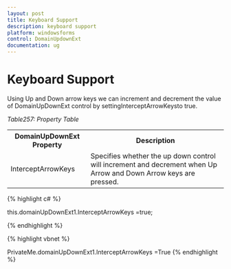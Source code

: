 ```yaml
---
layout: post
title: Keyboard Support
description: keyboard support
platform: windowsforms
control: DomainUpdownExt 
documentation: ug
---
```

# Keyboard Support

Using Up and Down arrow keys we can increment and decrement the value of DomainUpDownExt control by settingInterceptArrowKeysto true.

_Table257: Property Table_

<table>
<tr>
<th>
DomainUpDownExt Property</th><th>
Description</th></tr>
<tr>
<td>
InterceptArrowKeys</td><td>
Specifies whether the up down control will increment and decrement when Up Arrow and Down Arrow keys are pressed.</td></tr>
</table>



{% highlight c# %}


this.domainUpDownExt1.InterceptArrowKeys =true;


{% endhighlight  %}

{% highlight vbnet %}


PrivateMe.domainUpDownExt1.InterceptArrowKeys =True
{% endhighlight %}